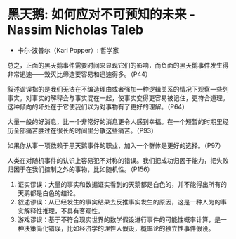 # 黑天鹅: 如何应对不可预知的未来 - Nassim Nicholas Taleb

- 卡尔·波普尔（Karl Popper）: 哲学家

总之，正面的黑天鹅事件需要时间来显现它们的影响，而负面的黑天鹅事件发生得非常迅速——毁灭比缔造要容易和迅速得多。（P44）

叙述谬误指的是我们无法在不编造理由或者强加一种逻辑关系的情况下观察一些列事实。对事实的解释会与事实混在一起，使事实变得更容易被记住，更符合道理。这种倾向的坏处在于它使我们以为对事物有了更好的理解。（P64）

大量一般的好消息，比一个非常好的消息更令人感到幸福。在一个短暂的时期里经历全部痛苦胜过在很长的时间里分散这些痛苦。（P93）

如果你从事一项依赖于黑天鹅事件的职业，加入一个群体是更好的选择。（P97）

人类在对随机事件的认识上容易犯不对称的错误。我们把成功归因于能力，把失败归因于在我们控制之外的事物，比如随机性。（P156）

1. 证实谬误：大量的事实和数据证实看到的天鹅都是白色的，并不能得出所有的天鹅都是白色的结论。
2. 叙述谬误：从已经发生的事实结果去反推事实发生的原因，这是一种人为的事实解释性推理，不具有客观性。
3. 游戏谬误：基于不符合现实世界的数学假设进行事件的可能性概率计算，是一种决策简化错误，比如经济学的理性人假设，概率论的独立性事件假设。
